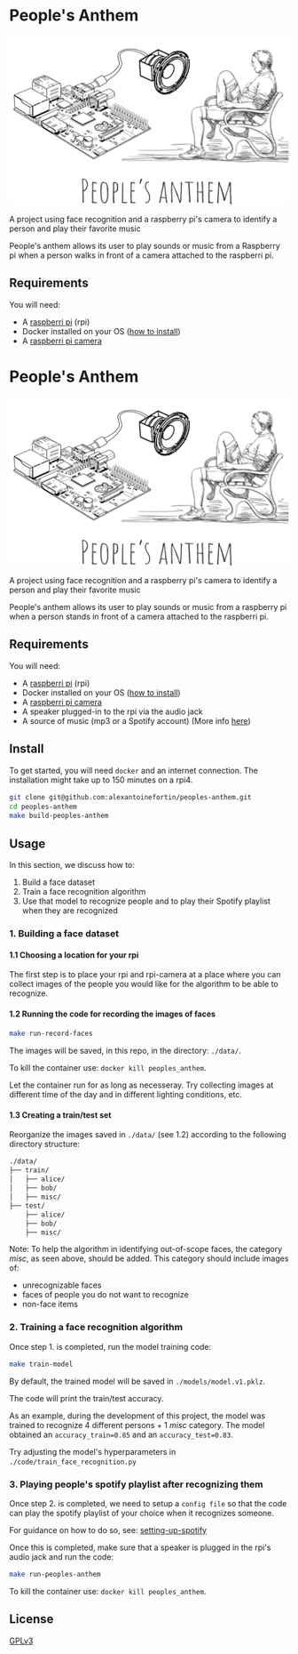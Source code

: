 # People's Anthem

![peoples-anthem-logo](./assets/logo.png "People's anthem")

A project using face recognition and a raspberry pi's camera to identify a person and play their favorite music

People's anthem allows its user to play sounds or music from a Raspberry pi when a person walks in front of a camera attached to the raspberri pi.

## Requirements
You will need:
* A [raspberri pi](https://www.raspberrypi.org/) (rpi)
* Docker installed on your OS ([how to install](https://docs.docker.com/engine/install/debian/))
* A [raspberri pi camera](https://www.raspberrypi.org/products/camera-module-v2/)
# People's Anthem

![peoples-anthem-logo](./assets/logo.png "People's anthem")

A project using face recognition and a raspberry pi's camera to identify a person and play their favorite music

People's anthem allows its user to play sounds or music from a raspberry pi when a person stands in front of a camera attached to the raspberri pi.

## Requirements
You will need:
* A [raspberri pi](https://www.raspberrypi.org/) (rpi)
* Docker installed on your OS ([how to install](https://docs.docker.com/engine/install/debian/))
* A [raspberri pi camera](https://www.raspberrypi.org/products/camera-module-v2/)
* A speaker plugged-in to the rpi via the audio jack
* A source of music (mp3 or a Spotify account) (More info [here](doc/setting-up-spotify.md))


## Install
To get started, you will need `docker` and an internet connection.
The installation might take up to 150 minutes on a rpi4.

```bash
git clone git@github.com:alexantoinefortin/peoples-anthem.git
cd peoples-anthem
make build-peoples-anthem
```

## Usage
In this section, we discuss how to:
1. Build a face dataset
2. Train a face recognition algorithm
3. Use that model to recognize people and to play their Spotify playlist when they are recognized

### 1. Building a face dataset

#### 1.1 Choosing a location for your rpi
The first step is to place your rpi and rpi-camera at a place where you can collect images of the people you would like for the algorithm to be able to recognize.

#### 1.2 Running the code for recording the images of faces
```bash
make run-record-faces
```
The images will be saved, in this repo, in the directory: `./data/`.

To kill the container use: `docker kill peoples_anthem`.

Let the container run for as long as necesseray. Try collecting images at different time of the day and in different lighting conditions, etc.

#### 1.3 Creating a train/test set
Reorganize the images saved in `./data/` (see 1.2) according to the following directory structure:

```
./data/
├── train/
│   ├── alice/
│   ├── bob/
│   ├── misc/
├── test/
    ├── alice/
    ├── bob/
    ├── misc/
```

Note: To help the algorithm in identifying out-of-scope faces, the category _misc_, as seen above, should be added. This category should include images of:
* unrecognizable faces
* faces of people you do not want to recognize
* non-face items

### 2. Training a face recognition algorithm
Once step 1. is completed, run the model training code:

```bash
make train-model
```
By default, the trained model will be saved in `./models/model.v1.pklz`.

The code will print the train/test accuracy.

As an example, during the development of this project, the model was trained to recognize 4 different persons + 1 _misc_ category. The model obtained an `accuracy_train=0.85` and an `accuracy_test=0.83`.

Try adjusting the model's hyperparameters in `./code/train_face_recognition.py`

### 3. Playing people's spotify playlist after recognizing them
Once step 2. is completed, we need to setup a `config file` so that the code can play the spotify playlist of your choice when it recognizes someone.

For guidance on how to do so, see: [setting-up-spotify](doc/setting-up-spotify.md)

Once this is completed, make sure that a speaker is plugged in the rpi's audio jack and run the code:
```bash
make run-peoples-anthem
```
To kill the container use: `docker kill peoples_anthem`.

## License

[GPLv3](LICENSE)